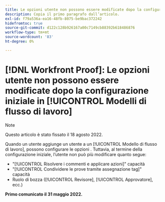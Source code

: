 ```yaml
---
title: Le opzioni utente non possono essere modificate dopo la configurazione iniziale nei modelli di flusso di lavoro
description: Copia il primo paragrafo dall’articolo.
exl-id: f79a536a-ea16-48fb-8075-be9bac372242
hidefromtoc: true
source-git-commit: d122c128b926167a00c7149cb88392b618486876
workflow-type: tm+mt
source-wordcount: '83'
ht-degree: 0%

---
```


# [!DNL Workfront Proof]: Le opzioni utente non possono essere modificate dopo la configurazione iniziale in [!UICONTROL Modelli di flusso di lavoro]

>[!NOTE]
>
>Questo articolo è stato fissato il 18 agosto 2022.

Quando un utente aggiunge un utente a un [!UICONTROL Modello di flusso di lavoro], possono configurare le opzioni . Tuttavia, al termine della configurazione iniziale, l’utente non può più modificare quanto segue:

* &quot;[!UICONTROL Risolvere i commenti e applicare azioni]&quot; capacità
* &quot;[!UICONTROL Condividere le prove tramite assegnazione tag]&quot; capacità
* Ruolo di bozza ([!UICONTROL Revisore], [!UICONTROL Approvatore], ecc.)

**Primo comunicato il 31 maggio 2022.**
